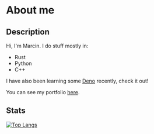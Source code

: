 # About me

## Description

Hi, I'm Marcin. I do stuff mostly in:

- Rust
- Python
- C++

I have also been learning some [Deno](https://deno.land/) recently, check it out!

You can see my portfolio [here](https://tranzystorek-io.github.io/).

## Stats

[![Top Langs](https://github-readme-stats.vercel.app/api/top-langs/?username=tranzystorek-io&layout=compact&theme=onedark)](https://github.com/anuraghazra/github-readme-stats)
